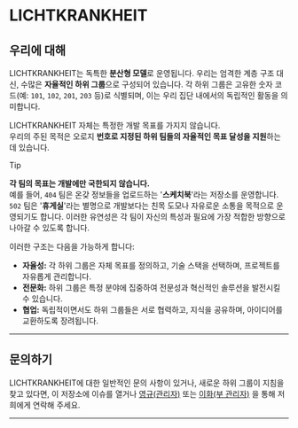 # LICHTKRANKHEIT

## 우리에 대해
LICHTKRANKHEIT는 독특한 **분산형 모델**로 운영됩니다. 우리는 엄격한 계층 구조 대신, 수많은 **자율적인 하위 그룹**으로 구성되어 있습니다. 각 하위 그룹은 고유한 숫자 코드(예: `101`, `102`, `201`, `203` 등)로 식별되며, 이는 우리 집단 내에서의 독립적인 활동을 의미합니다.

LICHTKRANKHEIT 자체는 특정한 개발 목표를 가지지 않습니다.\
우리의 주된 목적은 오로지 **번호로 지정된 하위 팀들의 자율적인 목표 달성을 지원**하는 데 있습니다. 

> [!TIP]
> **각 팀의 목표는 개발에만 국한되지 않습니다.**\
> 예를 들어,
> `404` 팀은 온갖 정보들을 업로드하는 '**스케치북**'라는 저장소를 운영합니다.
> `502` 팀은 '**휴게실**'라는 별명으로 개발보다는 친목 도모나 자유로운 소통을 목적으로 운영되기도 합니다. 이러한 유연성은 각 팀이 자신의 특성과 필요에 가장 적합한 방향으로 나아갈 수 있도록 합니다.

이러한 구조는 다음을 가능하게 합니다:

* **자율성:** 각 하위 그룹은 자체 목표를 정의하고, 기술 스택을 선택하며, 프로젝트를 자유롭게 관리합니다.
* **전문화:** 하위 그룹은 특정 분야에 집중하여 전문성과 혁신적인 솔루션을 발전시킬 수 있습니다.
* **협업:** 독립적이면서도 하위 그룹들은 서로 협력하고, 지식을 공유하며, 아이디어를 교환하도록 장려됩니다.
---

## 문의하기

LICHTKRANKHEIT에 대한 일반적인 문의 사항이 있거나, 새로운 하위 그룹이 지침을 찾고 있다면, 이 저장소에 이슈를 열거나 [영규(관리자)](mailto.lichtkrankheit@gmail.com) 또는 [이화(부 관리자)](mailto.lihua628.biz@gmail.com) 을 통해 저희에게 연락해 주세요.

---
